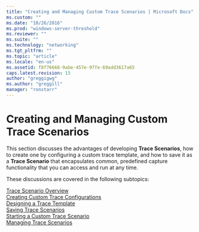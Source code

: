 ```yaml
---
title: "Creating and Managing Custom Trace Scenarios | Microsoft Docs"
ms.custom: ""
ms.date: "10/26/2016"
ms.prod: "windows-server-threshold"
ms.reviewer: ""
ms.suite: ""
ms.technology: "networking"
ms.tgt_pltfrm: ""
ms.topic: "article"
ms.locale: "en-us"
ms.assetid: f8f76668-9abe-457e-97fe-69add3617a65
caps.latest.revision: 15
author: "greggigwg"
ms.author: "greggill"
manager: "ronstarr"
---
```

# Creating and Managing Custom Trace Scenarios
This section discusses the advantages of developing **Trace Scenarios**, how to create one by configuring a custom trace template, and how to save it as a **Trace Scenario** that encapsulates common, predefined capture functionality that you can access and run at any time.  
  
 These discussions are covered in the following subtopics:  
  
 [Trace Scenario Overview](trace-scenario-overview.md)   
 [Creating Custom Trace Configurations](creating-custom-trace-configurations.md)   
 [Designing a Trace Template](designing-a-trace-template.md)   
 [Saving Trace Scenarios](saving-trace-scenarios.md)   
 [Starting a Custom Trace Scenario](starting-a-custom-trace-scenario.md)   
 [Managing Trace Scenarios](managing-trace-scenarios.md)